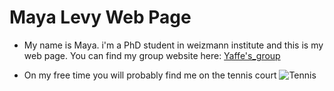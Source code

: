 # Maya Levy Web Page

* My name is Maya. i'm a PhD student in weizmann institute and this is my web page.
You can find my group website here: [Yaffe's_group](https://www.weizmann.ac.il/chembiophys/Yaffe/)

* On my free time you will probably find me on the tennis court 
![Tennis](https://images.unsplash.com/photo-1622163642998-1ea32b0bbc67?q=80&w=1000&auto=format&fit=crop&ixlib=rb-4.0.3&ixid=M3wxMjA3fDB8MHxzZWFyY2h8MjB8fHRlbm5pc3xlbnwwfHwwfHx8MA%3D%3D)

